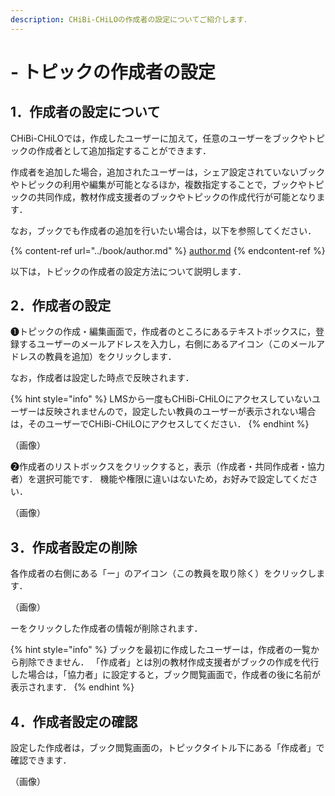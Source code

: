 ```yaml
---
description: CHiBi-CHiLOの作成者の設定についてご紹介します．
---
```


# - トピックの作成者の設定

## 1．作成者の設定について

CHiBi-CHiLOでは，作成したユーザーに加えて，任意のユーザーをブックやトピックの作成者として追加指定することができます．

作成者を追加した場合，追加されたユーザーは，シェア設定されていないブックやトピックの利用や編集が可能となるほか，複数指定することで，ブックやトピックの共同作成，教材作成支援者のブックやトピックの作成代行が可能となります．

なお，ブックでも作成者の追加を行いたい場合は，以下を参照してください．

{% content-ref url="../book/author.md" %}
[author.md](../book/author.md)
{% endcontent-ref %}

以下は，トピックの作成者の設定方法について説明します．

## 2．作成者の設定

❶トピックの作成・編集画面で，作成者のところにあるテキストボックスに，登録するユーザーのメールアドレスを入力し，右側にあるアイコン（このメールアドレスの教員を追加）をクリックします．

なお，作成者は設定した時点で反映されます．

{% hint style="info" %}
LMSから一度もCHiBi-CHiLOにアクセスしていないユーザーは反映されませんので，設定したい教員のユーザーが表示されない場合は，そのユーザーでCHiBi-CHiLOにアクセスしてください．
{% endhint %}

（画像）

❷作成者のリストボックスをクリックすると，表示（作成者・共同作成者・協力者）を選択可能です． 機能や権限に違いはないため，お好みで設定してください．

（画像）

## 3．作成者設定の削除

各作成者の右側にある「ー」のアイコン（この教員を取り除く）をクリックします．

（画像）

ーをクリックした作成者の情報が削除されます．

{% hint style="info" %}
ブックを最初に作成したユーザーは，作成者の一覧から削除できません． 「作成者」とは別の教材作成支援者がブックの作成を代行した場合は，「協力者」に設定すると，ブック閲覧画面で，作成者の後に名前が表示されます．
{% endhint %}

## 4．作成者設定の確認

設定した作成者は，ブック閲覧画面の，トピックタイトル下にある「作成者」で確認できます．

（画像）
